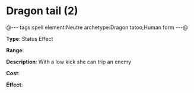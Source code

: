 # Dragon tail (2)

@---
tags:spell
element:Neutre
archetype:Dragon tatoo;Human form
---@

**Type**:
Status Effect

**Range**:

**Description**:
With a low kick she can trip an enemy

**Cost**:

**Effect**:
